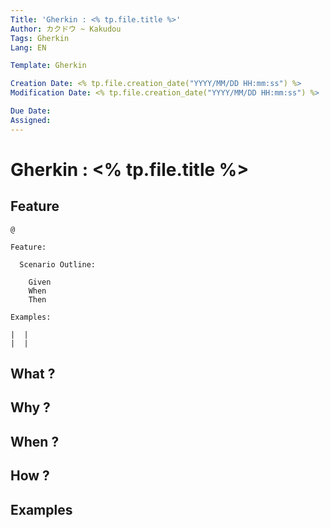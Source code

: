 ```yaml
---
Title: 'Gherkin : <% tp.file.title %>'
Author: カクドウ ~ Kakudou
Tags: Gherkin
Lang: EN

Template: Gherkin

Creation Date: <% tp.file.creation_date("YYYY/MM/DD HH:mm:ss") %>
Modification Date: <% tp.file.creation_date("YYYY/MM/DD HH:mm:ss") %>

Due Date:
Assigned: 
---
```


# Gherkin : <% tp.file.title %>
 
## Feature
 
```gherkin
@

Feature: 

  Scenario Outline: 
  
    Given  
    When   
    Then   

Examples:

|  |  
|  |
```

## What ?

## Why ?

## When ?

## How ?

## Examples
